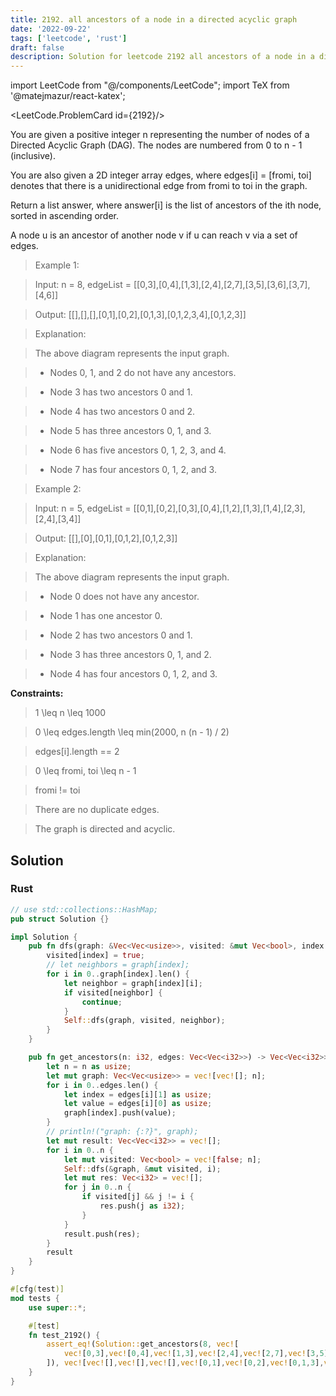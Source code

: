```yaml
---
title: 2192. all ancestors of a node in a directed acyclic graph
date: '2022-09-22'
tags: ['leetcode', 'rust']
draft: false
description: Solution for leetcode 2192 all ancestors of a node in a directed acyclic graph
---
```

import LeetCode from "@/components/LeetCode";
import TeX from '@matejmazur/react-katex';

<LeetCode.ProblemCard id={2192}/>

You are given a positive integer n representing the number of nodes of a Directed Acyclic Graph (DAG). The nodes are numbered from 0 to n - 1 (inclusive).



You are also given a 2D integer array edges, where edges[i] <TeX>=</TeX> [fromi, toi] denotes that there is a unidirectional edge from fromi to toi in the graph.



Return a list answer, where answer[i] is the list of ancestors of the ith node, sorted in ascending order.



A node u is an ancestor of another node v if u can reach v via a set of edges.



 



 > Example 1:





 > Input: n <TeX>=</TeX> 8, edgeList <TeX>=</TeX> [[0,3],[0,4],[1,3],[2,4],[2,7],[3,5],[3,6],[3,7],[4,6]]

 > Output: [[],[],[],[0,1],[0,2],[0,1,3],[0,1,2,3,4],[0,1,2,3]]

 > Explanation:

 > The above diagram represents the input graph.

 > - Nodes 0, 1, and 2 do not have any ancestors.

 > - Node 3 has two ancestors 0 and 1.

 > - Node 4 has two ancestors 0 and 2.

 > - Node 5 has three ancestors 0, 1, and 3.

 > - Node 6 has five ancestors 0, 1, 2, 3, and 4.

 > - Node 7 has four ancestors 0, 1, 2, and 3.

 > Example 2:





 > Input: n <TeX>=</TeX> 5, edgeList <TeX>=</TeX> [[0,1],[0,2],[0,3],[0,4],[1,2],[1,3],[1,4],[2,3],[2,4],[3,4]]

 > Output: [[],[0],[0,1],[0,1,2],[0,1,2,3]]

 > Explanation:

 > The above diagram represents the input graph.

 > - Node 0 does not have any ancestor.

 > - Node 1 has one ancestor 0.

 > - Node 2 has two ancestors 0 and 1.

 > - Node 3 has three ancestors 0, 1, and 2.

 > - Node 4 has four ancestors 0, 1, 2, and 3.

 



**Constraints:**



 > 1 <TeX>\leq</TeX> n <TeX>\leq</TeX> 1000

 > 0 <TeX>\leq</TeX> edges.length <TeX>\leq</TeX> min(2000, n  (n - 1) / 2)

 > edges[i].length <TeX>=</TeX><TeX>=</TeX> 2

 > 0 <TeX>\leq</TeX> fromi, toi <TeX>\leq</TeX> n - 1

 > fromi !<TeX>=</TeX> toi

 > There are no duplicate edges.

 > The graph is directed and acyclic.


## Solution
### Rust
```rust
// use std::collections::HashMap;
pub struct Solution {}

impl Solution {
    pub fn dfs(graph: &Vec<Vec<usize>>, visited: &mut Vec<bool>, index: usize) {
        visited[index] = true;
        // let neighbors = graph[index];
        for i in 0..graph[index].len() {
            let neighbor = graph[index][i];
            if visited[neighbor] {
                continue;
            }
            Self::dfs(graph, visited, neighbor);
        }
    }

    pub fn get_ancestors(n: i32, edges: Vec<Vec<i32>>) -> Vec<Vec<i32>> {
        let n = n as usize;
        let mut graph: Vec<Vec<usize>> = vec![vec![]; n];
        for i in 0..edges.len() {
            let index = edges[i][1] as usize;
            let value = edges[i][0] as usize;
            graph[index].push(value); 
        }
        // println!("graph: {:?}", graph);
        let mut result: Vec<Vec<i32>> = vec![];
        for i in 0..n {
            let mut visited: Vec<bool> = vec![false; n];
            Self::dfs(&graph, &mut visited, i);
            let mut res: Vec<i32> = vec![];
            for j in 0..n {
                if visited[j] && j != i {
                    res.push(j as i32);
                }
            }
            result.push(res);
        }
        result
    }
}

#[cfg(test)]
mod tests {
    use super::*;

    #[test]
    fn test_2192() {
        assert_eq!(Solution::get_ancestors(8, vec![
            vec![0,3],vec![0,4],vec![1,3],vec![2,4],vec![2,7],vec![3,5],vec![3,6],vec![3,7],vec![4,6]
        ]), vec![vec![],vec![],vec![],vec![0,1],vec![0,2],vec![0,1,3],vec![0,1,2,3,4],vec![0,1,2,3]]);
    }
}


```
